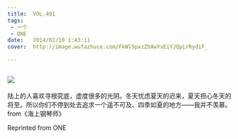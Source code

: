 ```yaml
---
title:	VOL.491
tags:
 - 一个
 - ONE
date:	2014/02/10 1:43:11
cover:	http://image.wufazhuce.com/FkWl5pxzZUAwYxEiYJQpLrRydiF_

---
```

![](http://image.wufazhuce.com/FkWl5pxzZUAwYxEiYJQpLrRydiF_)
---

陆上的人喜欢寻根究底，虚度很多的光阴。冬天忧虑夏天的迟来，夏天担心冬天的将至。所以你们不停到处去追求一个遥不可及、四季如夏的地方——我并不羡慕。from《海上钢琴师》
 
Reprinted from ONE

